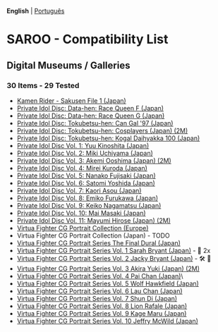 **English** | [Português](pt-br.md)

# SAROO - Compatibility List

## Digital Museums / Galleries

### 30 Items - 29 Tested

- [Kamen Rider - Sakusen File 1 (Japan)](../../Regions/Digitals/Japan/T-14101G/01/README.md)
- [Private Idol Disc: Data-hen: Race Queen F (Japan)](../../Regions/Digitals/Japan/T-30805G/01/README.md)
- [Private Idol Disc: Data-hen: Race Queen G (Japan)](../../Regions/Digitals/Japan/T-30806G/01/README.md)
- [Private Idol Disc: Tokubetsu-hen: Can Gal '97 (Japan)](../../Regions/Digitals/Japan/T-30808G/01/README.md)
- [Private Idol Disc: Tokubetsu-hen: Cosplayers (Japan) (2M)](../../Regions/Digitals/Japan/T-30804G/01/README.md)
- [Private Idol Disc: Tokubetsu-hen: Kogal Daihyakka 100 (Japan)](../../Regions/Digitals/Japan/T-30807G/01/README.md)
- [Private Idol Disc Vol. 1: Yuu Kinoshita (Japan)](../../Regions/Digitals/Japan/T-30801G/01/README.md)
- [Private Idol Disc Vol. 2: Miki Uchiyama (Japan)](../../Regions/Digitals/Japan/T-30802G/01/README.md)
- [Private Idol Disc Vol. 3: Akemi Ooshima (Japan) (2M)](../../Regions/Digitals/Japan/T-30803G/01/README.md)
- [Private Idol Disc Vol. 4: Mirei Kuroda (Japan)](../../Regions/Digitals/Japan/T-30809G/01/README.md)
- [Private Idol Disc Vol. 5: Nanako Fujisaki (Japan)](../../Regions/Digitals/Japan/T-30811G/01/README.md)
- [Private Idol Disc Vol. 6: Satomi Yoshida (Japan)](../../Regions/Digitals/Japan/T-30813G/01/README.md)
- [Private Idol Disc Vol. 7: Kaori Asou (Japan)](../../Regions/Digitals/Japan/T-30814G/01/README.md)
- [Private Idol Disc Vol. 8: Emiko Furukawa (Japan)](../../Regions/Digitals/Japan/T-30815G/01/README.md)
- [Private Idol Disc Vol. 9: Keiko Nagamatsu (Japan)](../../Regions/Digitals/Japan/T-30816G/01/README.md)
- [Private Idol Disc Vol. 10: Mai Masaki (Japan)](../../Regions/Digitals/Japan/T-30817G/01/README.md)
- [Private Idol Disc Vol. 11: Mayumi Hirose (Japan) (2M)](../../Regions/Digitals/Japan/T-30818G/01/README.md)
- [Virtua Fighter CG Portrait Collection (Europe)](../../Regions/Digitals/Europe/610-6083/01/README.md)
- Virtua Fighter CG Portrait Collection (Japan) - TODO
- [Virtua Fighter CG Portrait Series The Final Dural (Japan)](../../Regions/Digitals/Japan/GS-9073/01/README.md)
- [Virtua Fighter CG Portrait Series Vol. 1 Sarah Bryant (Japan)](../../Regions/Digitals/Japan/GS-9062/README.md) - :minidisc: 2x
- [Virtua Fighter CG Portrait Series Vol. 2 Jacky Bryant (Japan)](../../Regions/Digitals/Japan/GS-9064/README.md) - :hammer_and_wrench: :checkered_flag:
- [Virtua Fighter CG Portrait Series Vol. 3 Akira Yuki (Japan) (2M)](../../Regions/Digitals/Japan/GS-9065/01/README.md)
- [Virtua Fighter CG Portrait Series Vol. 4 Pai Chan (Japan)](../../Regions/Digitals/Japan/GS-9066/01/README.md)\
- [Virtua Fighter CG Portrait Series Vol. 5 Wolf Hawkfield (Japan)](../../Regions/Digitals/Japan/GS-9068/01/README.md)
- [Virtua Fighter CG Portrait Series Vol. 6 Lau Chan (Japan)](../../Regions/Digitals/Japan/GS-9069/01/README.md)
- [Virtua Fighter CG Portrait Series Vol. 7 Shun Di (Japan)](../../Regions/Digitals/Japan/GS-9070/01/README.md)
- [Virtua Fighter CG Portrait Series Vol. 8 Lion Rafale (Japan)](../../Regions/Digitals/Japan/GS-9071/01/README.md)
- [Virtua Fighter CG Portrait Series Vol. 9 Kage Maru (Japan)](../../Regions/Digitals/Japan/GS-9067/01/README.md)
- [Virtua Fighter CG Portrait Series Vol. 10 Jeffry McWild (Japan)](../../Regions/Digitals/Japan/GS-9072/01/README.md)
